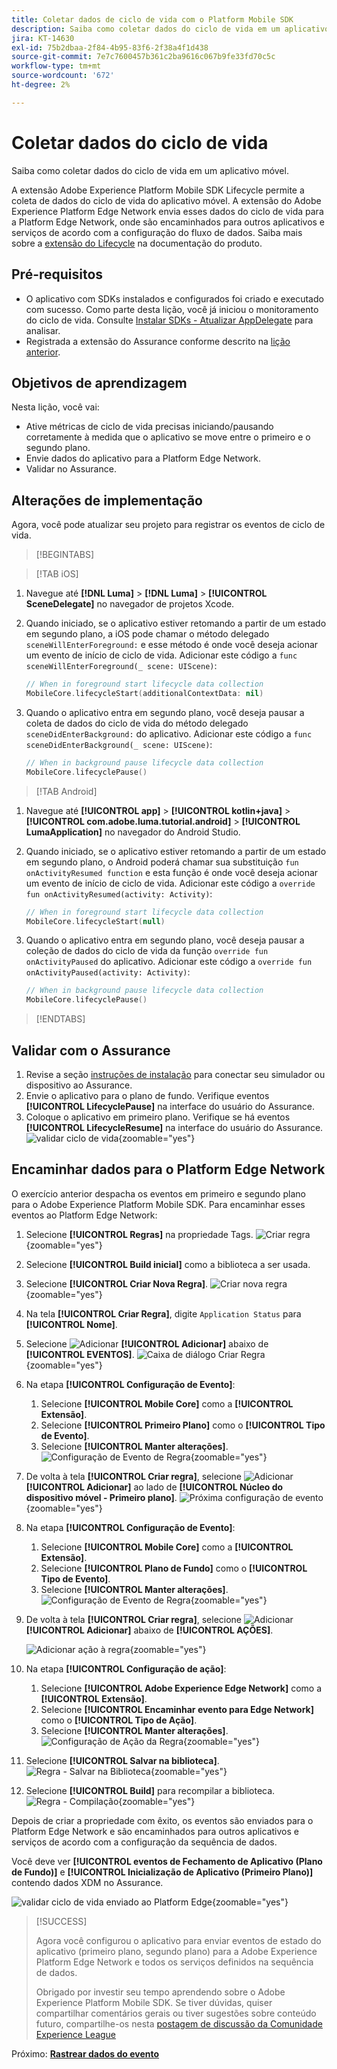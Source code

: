 ```yaml
---
title: Coletar dados de ciclo de vida com o Platform Mobile SDK
description: Saiba como coletar dados do ciclo de vida em um aplicativo móvel.
jira: KT-14630
exl-id: 75b2dbaa-2f84-4b95-83f6-2f38a4f1d438
source-git-commit: 7e7c7600457b361c2ba9616c067b9fe33fd70c5c
workflow-type: tm+mt
source-wordcount: '672'
ht-degree: 2%

---
```


# Coletar dados do ciclo de vida

Saiba como coletar dados do ciclo de vida em um aplicativo móvel.

A extensão Adobe Experience Platform Mobile SDK Lifecycle permite a coleta de dados do ciclo de vida do aplicativo móvel. A extensão do Adobe Experience Platform Edge Network envia esses dados do ciclo de vida para a Platform Edge Network, onde são encaminhados para outros aplicativos e serviços de acordo com a configuração do fluxo de dados. Saiba mais sobre a [extensão do Lifecycle](https://developer.adobe.com/client-sdks/documentation/lifecycle-for-edge-network/) na documentação do produto.


## Pré-requisitos

* O aplicativo com SDKs instalados e configurados foi criado e executado com sucesso. Como parte desta lição, você já iniciou o monitoramento do ciclo de vida. Consulte [Instalar SDKs - Atualizar AppDelegate](install-sdks.md#update-appdelegate) para analisar.
* Registrada a extensão do Assurance conforme descrito na [lição anterior](install-sdks.md).

## Objetivos de aprendizagem

Nesta lição, você vai:

<!--
* Add lifecycle field group to the schema.
* -->
* Ative métricas de ciclo de vida precisas iniciando/pausando corretamente à medida que o aplicativo se move entre o primeiro e o segundo plano.
* Envie dados do aplicativo para a Platform Edge Network.
* Validar no Assurance.

<!--
## Add lifecycle field group to schema

The Consumer Experience Event field group you added in the [previous lesson](create-schema.md) already contains the lifecycle fields, so you can skip this step. If you don't use Consumer Experience Event field group in your own app, you can add the lifecycle fields by doing the following:

1. Navigate to the schema interface as described in the [previous lesson](create-schema.md).
1. Open the **Luma Mobile App Event Schema** schema and select **[!UICONTROL Add]** next to Field groups.
    ![select add](assets/lifecycle-add.png){zoomable="yes"}
1. In the search bar, enter "lifecycle".
1. Select the checkbox next to **[!UICONTROL AEP Mobile Lifecycle Details]**.
1. Select **[!UICONTROL Add field groups]**.
    ![add field group](assets/lifecycle-lifecycle-field-group.png){zoomable="yes"}
1. Select **[!UICONTROL Save]**.
    ![save](assets/lifecycle-lifecycle-save.png){zoomable="yes"}
-->

## Alterações de implementação

Agora, você pode atualizar seu projeto para registrar os eventos de ciclo de vida.

>[!BEGINTABS]

>[!TAB iOS]

1. Navegue até **[!DNL Luma]** > **[!DNL Luma]** > **[!UICONTROL SceneDelegate]** no navegador de projetos Xcode.

1. Quando iniciado, se o aplicativo estiver retomando a partir de um estado em segundo plano, a iOS pode chamar o método delegado `sceneWillEnterForeground:` e esse método é onde você deseja acionar um evento de início de ciclo de vida. Adicionar este código a `func sceneWillEnterForeground(_ scene: UIScene)`:

   ```swift
   // When in foreground start lifecycle data collection
   MobileCore.lifecycleStart(additionalContextData: nil)
   ```

1. Quando o aplicativo entra em segundo plano, você deseja pausar a coleta de dados do ciclo de vida do método delegado `sceneDidEnterBackground:` do aplicativo. Adicionar este código a `func sceneDidEnterBackground(_ scene: UIScene)`:

   ```swift
   // When in background pause lifecycle data collection
   MobileCore.lifecyclePause()
   ```

>[!TAB Android]

1. Navegue até **[!UICONTROL app]** > **[!UICONTROL kotlin+java]** > **[!UICONTROL com.adobe.luma.tutorial.android]** > **[!UICONTROL LumaApplication]** no navegador do Android Studio.

1. Quando iniciado, se o aplicativo estiver retomando a partir de um estado em segundo plano, o Android poderá chamar sua substituição `fun onActivityResumed function` e esta função é onde você deseja acionar um evento de início de ciclo de vida. Adicionar este código a `override fun onActivityResumed(activity: Activity)`:

   ```kotlin
   // When in foreground start lifecycle data collection
   MobileCore.lifecycleStart(null)
   ```

1. Quando o aplicativo entra em segundo plano, você deseja pausar a coleção de dados do ciclo de vida da função `override fun onActivityPaused` do aplicativo. Adicionar este código a `override fun onActivityPaused(activity: Activity)`:

   ```kotlin
   // When in background pause lifecycle data collection
   MobileCore.lifecyclePause()
   ```

>[!ENDTABS]


## Validar com o Assurance

1. Revise a seção [instruções de instalação](assurance.md#connecting-to-a-session) para conectar seu simulador ou dispositivo ao Assurance.
1. Envie o aplicativo para o plano de fundo. Verifique eventos **[!UICONTROL LifecyclePause]** na interface do usuário do Assurance.
1. Coloque o aplicativo em primeiro plano. Verifique se há eventos **[!UICONTROL LifecycleResume]** na interface do usuário do Assurance.
   ![validar ciclo de vida](assets/lifecycle-lifecycle-assurance.png){zoomable="yes"}


## Encaminhar dados para o Platform Edge Network

O exercício anterior despacha os eventos em primeiro e segundo plano para o Adobe Experience Platform Mobile SDK. Para encaminhar esses eventos ao Platform Edge Network:

1. Selecione **[!UICONTROL Regras]** na propriedade Tags.
   ![Criar regra](assets/rule-create.png){zoomable="yes"}
1. Selecione **[!UICONTROL Build inicial]** como a biblioteca a ser usada.
1. Selecione **[!UICONTROL Criar Nova Regra]**.
   ![Criar nova regra](assets/rules-create-new.png){zoomable="yes"}
1. Na tela **[!UICONTROL Criar Regra]**, digite `Application Status` para **[!UICONTROL Nome]**.
1. Selecione ![Adicionar](https://spectrum.adobe.com/static/icons/workflow_18/Smock_AddCircle_18_N.svg) **[!UICONTROL Adicionar]** abaixo de **[!UICONTROL EVENTOS]**.
   ![Caixa de diálogo Criar Regra](assets/rule-create-name.png){zoomable="yes"}
1. Na etapa **[!UICONTROL Configuração de Evento]**:
   1. Selecione **[!UICONTROL Mobile Core]** como a **[!UICONTROL Extensão]**.
   1. Selecione **[!UICONTROL Primeiro Plano]** como o **[!UICONTROL Tipo de Evento]**.
   1. Selecione **[!UICONTROL Manter alterações]**.
      ![Configuração de Evento de Regra](assets/rule-event-configuration.png){zoomable="yes"}
1. De volta à tela **[!UICONTROL Criar regra]**, selecione ![Adicionar](https://spectrum.adobe.com/static/icons/workflow_18/Smock_AddCircle_18_N.svg) **[!UICONTROL Adicionar]** ao lado de **[!UICONTROL Núcleo do dispositivo móvel - Primeiro plano]**.
   ![Próxima configuração de evento](assets/rule-event-configuration-next.png){zoomable="yes"}
1. Na etapa **[!UICONTROL Configuração de Evento]**:
   1. Selecione **[!UICONTROL Mobile Core]** como a **[!UICONTROL Extensão]**.
   1. Selecione **[!UICONTROL Plano de Fundo]** como o **[!UICONTROL Tipo de Evento]**.
   1. Selecione **[!UICONTROL Manter alterações]**.
      ![Configuração de Evento de Regra](assets/rule-event-configuration-background.png){zoomable="yes"}
1. De volta à tela **[!UICONTROL Criar regra]**, selecione ![Adicionar](https://spectrum.adobe.com/static/icons/workflow_18/Smock_AddCircle_18_N.svg) **[!UICONTROL Adicionar]** abaixo de **[!UICONTROL AÇÕES]**.

   ![Adicionar ação à regra](assets/rule-action-button.png){zoomable="yes"}

1. Na etapa **[!UICONTROL Configuração de ação]**:
   1. Selecione **[!UICONTROL Adobe Experience Edge Network]** como a **[!UICONTROL Extensão]**.
   1. Selecione **[!UICONTROL Encaminhar evento para Edge Network]** como o **[!UICONTROL Tipo de Ação]**.
   1. Selecione **[!UICONTROL Manter alterações]**.
      ![Configuração de Ação da Regra](assets/rule-action-configuration.png){zoomable="yes"}
1. Selecione **[!UICONTROL Salvar na biblioteca]**.
   ![Regra - Salvar na Biblioteca](assets/rule-save-to-library.png){zoomable="yes"}
1. Selecione **[!UICONTROL Build]** para recompilar a biblioteca.
   ![Regra - Compilação](assets/rule-build.png){zoomable="yes"}

Depois de criar a propriedade com êxito, os eventos são enviados para o Platform Edge Network e são encaminhados para outros aplicativos e serviços de acordo com a configuração da sequência de dados.

Você deve ver **[!UICONTROL eventos de Fechamento de Aplicativo (Plano de Fundo)]** e **[!UICONTROL Inicialização de Aplicativo (Primeiro Plano)]** contendo dados XDM no Assurance.

![validar ciclo de vida enviado ao Platform Edge](assets/lifecycle-edge-assurance.png){zoomable="yes"}

>[!SUCCESS]
>
>Agora você configurou o aplicativo para enviar eventos de estado do aplicativo (primeiro plano, segundo plano) para a Adobe Experience Platform Edge Network e todos os serviços definidos na sequência de dados.
>
> Obrigado por investir seu tempo aprendendo sobre o Adobe Experience Platform Mobile SDK. Se tiver dúvidas, quiser compartilhar comentários gerais ou tiver sugestões sobre conteúdo futuro, compartilhe-os nesta [postagem de discussão da Comunidade Experience League](https://experienceleaguecommunities.adobe.com/t5/adobe-experience-platform-data/tutorial-discussion-implement-adobe-experience-cloud-in-mobile/td-p/443796?profile.language=pt)

Próximo: **[Rastrear dados do evento](events.md)**
